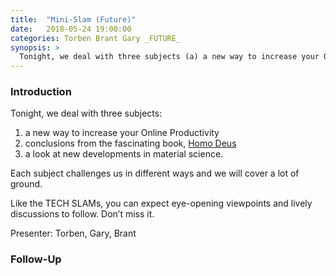 ```yaml
---
title:  "Mini-Slam (Future)"
date:   2018-05-24 19:00:00
categories: Torben Brant Gary _FUTURE_
synopsis: >
  Tonight, we deal with three subjects (a) a new way to increase your Online Productivity; (b) conclusions from the fascinating book, Homo Deus; and (c) a look at new developments in material science. Each subject challenges us in different ways and we will cover a lot of ground. Like the TECH SLAMs, you can expect eye-opening viewpoints and lively discussions to follow. Don’t miss it.
---
```


### Introduction

Tonight, we deal with three subjects:

1. a new way to increase your Online Productivity
1. conclusions from the fascinating book, [Homo Deus](https://www.amazon.com/Homo-Deus-Brief-History-Tomorrow/dp/0062464310)
1. a look at new developments in material science. 

Each subject challenges us in different ways and we will cover a lot of ground. 

Like the TECH SLAMs, you can expect eye-opening viewpoints and lively discussions to follow. Don’t miss it.

Presenter: Torben, Gary, Brant

### Follow-Up

